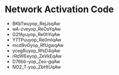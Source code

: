# Network Activation Code
* BKbTwuyop_RejJsqAw
* wA-zveyop_ReOsYqAw
* G2fAyuyop_Re0hYqAw
* Y7TPuuyop_Re0mIqAw
* mcd9vOyop_RfUgwqAw
* ycegRuyop_RfsD4qAw
* rRdWEeyop_ZeVkEqAw
* D76bb-yop_Zeo-gqAw
* NO2_T-yop_ZbHtUqAw